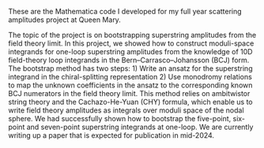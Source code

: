 These are the Mathematica code I developed for my full year scattering amplitudes project at Queen Mary. 

The topic of the project is on bootstrapping superstring amplitudes from the field theory limit. In this project, we showed how to construct moduli-space integrands for one-loop superstring amplitudes from the knowledge of 10D field-theory loop integrands in the Bern–Carrasco–Johansson (BCJ) form. The bootstrap method has two steps: 1) Write an ansatz for the superstring integrand in the chiral-splitting representation 2) Use monodromy relations to map the unknown coefficients in the ansatz to the corresponding known BCJ numerators in the field theory limit. This method relies on ambitwistor string theory and the Cachazo-He-Yuan (CHY) formula, which enable us to write field theory amplitudes as integrals over moduli space of the nodal sphere. We had successfully shown how to bootstrap the five-point, six-point and seven-point superstring integrands at one-loop. We are currently writing up a paper that is expected for publication in mid-2024. 


